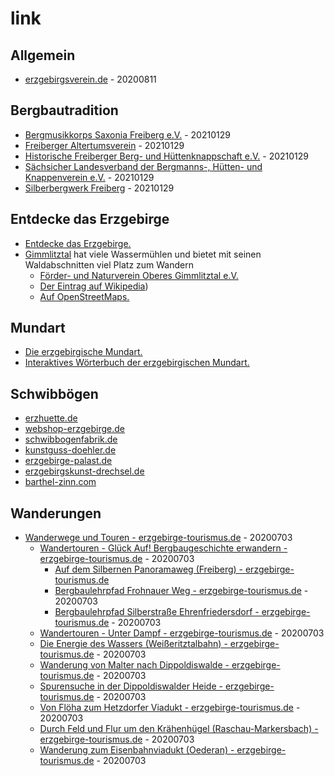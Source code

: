 # link

## Allgemein

* [erzgebirgsverein.de](http://erzgebirgsverein.de/) - 20200811

## Bergbautradition

* [Bergmusikkorps Saxonia Freiberg e.V.](https://www.bergmusikkorps-freiberg.de) - 20210129
* [Freiberger Altertumsverein](https://www.freiberger-altertumsverein.de/) - 20210129
* [Historische Freiberger Berg- und Hüttenknappschaft e.V.](https://hfbhk.de/) - 20210129
* [Sächsicher Landesverband der Bergmanns-, Hütten- und Knappenverein e.V.](https://knappenverein.de/) - 20210129
* [Silberbergwerk Freiberg](https://www.silberbergwerk-freiberg.de/) - 20210129

## Entdecke das Erzgebirge

* [Entdecke das Erzgebirge.](https://www.erzgebirge-explorer.de/)
* [Gimmlitztal](http://www.gimmlitztal.de/) hat viele Wassermühlen und bietet mit seinen Waldabschnitten viel Platz zum Wandern
    * [Förder- und Naturverein Oberes Gimmlitztal e.V.](https://www.gimmlitztalverein.de/muehlen.php)
    * [Der Eintrag auf Wikipedia](https://de.wikipedia.org/wiki/Gimmlitztal)) 
    * [Auf OpenStreetMaps.](https://www.openstreetmap.org/#map=15/50.7778/13.5698)

## Mundart

* [Die erzgebirgische Mundart.](http://www.westerzgebirge.com/htm/erzgebirge-sprache.htm)
* [Interaktives Wörterbuch der erzgebirgischen Mundart.](http://www.erzgebirgisch.de/)

## Schwibbögen

* [erzhuette.de](https://www.erzhuette.de/schwibbogen.html)
* [webshop-erzgebirge.de](https://www.webshop-erzgebirge.de/schwibbogen/schwibbogen.html)
* [schwibbogenfabrik.de](https://www.schwibbogenfabrik.de/produkt/erzgebirge-schwibbogen-mit-wunschnamen-und-wohnort/)
* [kunstguss-doehler.de](https://www.kunstguss-doehler.de/)
* [erzgebirge-palast.de](https://www.erzgebirge-palast.de/Schwibboegen:::108.html)
* [erzgebirgskunst-drechsel.de](https://www.erzgebirgskunst-drechsel.de/)
* [barthel-zinn.com](http://www.barthel-zinn.com/produkt-zinn-schwibboegen.html)

## Wanderungen

* [Wanderwege und Touren - erzgebirge-tourismus.de](https://www.erzgebirge-tourismus.de/wandern/wanderwege-touren/) - 20200703
    * [Wandertouren - Glück Auf! Bergbaugeschichte erwandern - erzgebirge-tourismus.de](https://www.erzgebirge-tourismus.de/wandern/wanderwege-touren/seiten-listen-touren/wandertouren-glueck-auf/) - 20200703
        * [Auf dem Silbernen Panoramaweg (Freiberg) - erzgebirge-tourismus.de](https://www.erzgebirge-tourismus.de/wandern/wanderwege-touren/seiten-listen-touren/wandertouren-glueck-auf/tour/auf-dem-silbernen-panoramaweg-freiberg/tour.html)
        * [Bergbaulehrpfad Frohnauer Weg - erzgebirge-tourismus.de](https://www.erzgebirge-tourismus.de/wandern/wanderwege-touren/seiten-listen-touren/wandertouren-glueck-auf/tour/bergbaulehrpfad-frohnauer-weg/tour.html) - 20200703
        * [Bergbaulehrpfad Silberstraße Ehrenfriedersdorf - erzgebirge-tourismus.de](https://www.erzgebirge-tourismus.de/wandern/wanderwege-touren/seiten-listen-touren/wandertouren-glueck-auf/tour/bergbaulehrpfad-silberstrasse-ehrenfriedersdorf/tour.html) - 20200703
    * [Wandertouren - Unter Dampf - erzgebirge-tourismus.de](https://www.erzgebirge-tourismus.de/wandern/wanderwege-touren/seiten-listen-touren/wandertouren-unter-dampf/) - 20200703
    * [Die Energie des Wassers (Weißeritztalbahn) - erzgebirge-tourismus.de](https://www.erzgebirge-tourismus.de/wandern/wanderwege-touren/seiten-listen-touren/wandertouren-unter-dampf/tour/die-energie-des-wassers-weisseritztalbahn/tour.html) - 20200703
     * [Wanderung von Malter nach Dippoldiswalde - erzgebirge-tourismus.de](https://www.erzgebirge-tourismus.de/wandern/wanderwege-touren/seiten-listen-touren/wandertouren-unter-dampf/tour/wanderung-von-malter-nach-dippoldiswalde/tour.html) - 20200703
     * [Spurensuche in der Dippoldiswalder Heide - erzgebirge-tourismus.de](https://www.erzgebirge-tourismus.de/wandern/wanderwege-touren/seiten-listen-touren/wandertouren-unter-dampf/tour/spurensuche-in-der-dippoldiswalder-heide/tour.html) - 20200703
     * [Von Flöha zum Hetzdorfer Viadukt - erzgebirge-tourismus.de](https://www.erzgebirge-tourismus.de/wandern/wanderwege-touren/seiten-listen-touren/wandertouren-unter-dampf/tour/von-floeha-zum-hetzdorfer-viadukt/tour.html) - 20200703
     * [Durch Feld und Flur um den Krähenhügel (Raschau-Markersbach) - erzgebirge-tourismus.de](https://www.erzgebirge-tourismus.de/wandern/wanderwege-touren/seiten-listen-touren/wandertouren-unter-dampf/tour/durch-feld-und-flur-um-den-kraehenhuegel-raschau-markersbach/tour.html) - 20200703
     * [Wanderung zum Eisenbahnviadukt (Oederan) - erzgebirge-tourismus.de](https://www.erzgebirge-tourismus.de/wandern/wanderwege-touren/seiten-listen-touren/wandertouren-unter-dampf/tour/wanderung-zum-eisenbahnviadukt-oederan/tour.html) - 20200703
